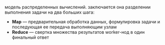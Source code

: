 модель распределенных вычислений. заключается она разделении выполнения задачи на два больших шага:

  

- **Map** — предварительная обработка данных, формулировка задачи и последующая ее передача выполняющим узлам
- **Reduce** — свертка множества результатов worker-нод в один финальный ответ